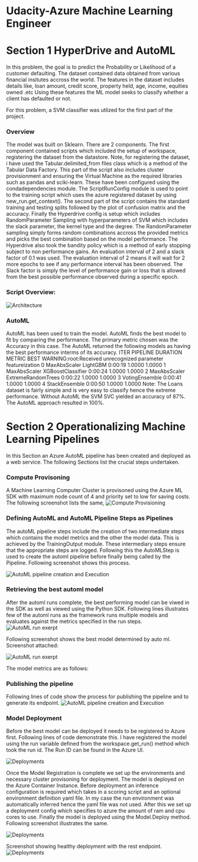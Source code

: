 # Udacity-Azure Machine Learning Engineer

# Section 1  HyperDrive and AutoML

In this problem, the goal is to predict the Probability or Likelihood of a customer defaulting. The dataset contained data obtained from various financial insitutes accross the world. The features in the dataset includes details like, loan amount, credit score, property held, age, income, equities owned .etc Using these features the ML model seeks to classify whether a client has defaulted or not.

For this problem, a SVM classifier was utlized for the first part of the project.

### Overview

The model was built on Sklearn. There are 2 components. The first component contained scripts which included the setup of workspace, registering the dataset from the datastore. Note, for registering the dataset, i have used the Tabular.delimited_from files class which is a method of the Tabular Data Factory. This part of the script also includes cluster provisionment and ensuring the Virtual Machine as the required libraries such as pandas and sciki-learn. These have been configured using the condadependencies module. The ScriptRunConfig module is used to point to the training script which uses the azure registered dataset by using new_run.get_context().
The second part of the script contains the standard training and testing splits followed by the plot of confusion matrix and the accuracy. Finally the Hyperdrive config is setup which includes RandomParameter Sampling with hyperparameters of SVM which includes the slack parameter, the kernel type and the degree. The RandomParameter sampling simply forms random combinations accross the provided metrics and picks the best combination based on the model performance. The Hyperdrive also took the bandity policy which is a method of early stopping subject to non performance gains. An evaluation interval of 2 and a slack factor of 0.1 was used. The evaluation interval of 2 means it will wait for 2 more epochs to see if any performance interval has been observed. The Slack factor is simply the level of performance gain or loss that is allowed from the best possible performance observed during a specific epoch.

### Script Overview:
![Architecture](https://github.com/Satyake/Udacity-ND-Azure/blob/main/compute.jpg)


### AutoML
AutoML has been used to train the model. AutoML finds the best model to fit by comparing the performance. The primary metric chosen was the Accuracy in this case.
The AutoML returned the following models as having the best performance interms of its accuracy. 
 ITER   PIPELINE                                       DURATION            METRIC      BEST
  WARNING:root:Received unrecognized parameter featureization
    0   MaxAbsScaler LightGBM                          0:00:19             1.0000    1.0000
    1   MaxAbsScaler XGBoostClassifier                 0:00:24             1.0000    1.0000
    2   MaxAbsScaler ExtremeRandomTrees                0:00:22             1.0000    1.0000
    3   VotingEnsemble                                0:00:41             1.0000    1.0000
    4   StackEnsemble                                 0:00:50             1.0000    1.0000
 Note: The Loans dataset is fairly simple and is very easy to classify hence the extreme performance. 
 Without AutoML the SVM SVC yielded an accuracy of 87%. The AutoML approach resulted in 100%.



#  Section 2 Operationalizing Machine Learning Pipelines
In this Section an Azure AutoML pipeline has been created and deployed as a web service. The following Sections list the crucial steps undertaken.
  ### Compute Provisoning
  A Machine Learning Computer Cluster is provisoned using the Azure ML SDK with maximum node count of 4 and priority set to low for saving costs. The following   screenshot lists the same,
![Compute Provisioning](https://github.com/Satyake/Udacity-ND-Azure/blob/main/Screenshot%202023-01-01%20182114.jpg)

 ### Defining AutoML and AutoML Pipeline Steps as Pipelines
 The autoML pipeline steps include the creation of two intermediate steps which contains the model metrics and the other the model data. This is achieved by the TrainingOutput module. These intermediary steps ensure that the appropriate steps are logged. Following this the AutoMLStep is used to create the automl pipeline before finally being called by the Pipeline. Following screenshot shows this process.
 
 ![AutoML pipeline creation and Execution](https://github.com/Satyake/Udacity-ND-Azure/blob/main/Screenshot%202023-01-01%20202347.jpg)
 
 ### Retrieving the best automl model
After the automl runs complete, the best performing model can be viwed in the SDK as well as viewed using the Python SDK. Following lines illustrates few of the automl runs as the framework runs multiple models and evaluates against the metrics specified in the run steps.
 ![AutoML run exerpt](https://github.com/Satyake/Udacity-ND-Azure/blob/main/Screenshot%202023-01-02%20131252.jpg)
 
 Following screenshot shows the best model determined by auto ml. Screenshot attached:
 
 ![AutoML run exerpt]( https://github.com/Satyake/Udacity-ND-Azure/blob/main/Screenshot%202023-01-02%20131702.jpg)
 
 The model metrics are as follows: 
 

### Publishing the pipeline
Following lines of code show the process for publishing the pipeline and to generate its endpoint.
![AutoML pipeline creation and Execution](https://github.com/Satyake/Udacity-ND-Azure/blob/main/Screenshot%202023-01-01%20202716.jpg)

### Model Deployment
Before the best model can be deployed it needs to be registered to Azure first. Following lines of code demonstrate this. I have registered the model using the run variable defined from the workspace.get_run() method which took the run id. The Run ID can be found in the Azure UI.

![Deployments](https://github.com/Satyake/Udacity-ND-Azure/blob/main/Screenshot%202023-01-02%20132147.jpg)

Once the Model Registration is complete we set up the environments and necessary cluster provisoning for deployment. The model is deployed on the Azure Container Instance. Before deployment an inference configuration is required which takes in a scoring script and an optional environment definition yaml file. In my case the run environment was automatically inferred hence the yaml file was not used. After this we set up a deployment config which specifies to azure the amount of ram and cpu cores to use. Finally the model is deployed using the Model.Deploy method. Following screenshot illustrates the same. 

![Deployments](https://github.com/Satyake/Udacity-ND-Azure/blob/main/Screenshot%202023-01-02%20132634.jpg)

Screenshot showing healthy deployment with the rest endpoint.
![Deployments](https://github.com/Satyake/Udacity-ND-Azure/blob/main/Screenshot%202023-01-02%20132746.jpg)



